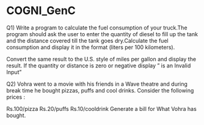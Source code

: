 # COGNI_GenC

Q1)  Write a program to calculate the fuel consumption of your truck.The program should ask the user to enter the quantity of diesel to fill up the tank and the distance covered till the tank goes dry.Calculate the fuel consumption and display it in the format (liters per 100 kilometers).

Convert the same result to the U.S. style of miles per gallon and display the result. If the quantity or distance is zero or negative display ” is an Invalid Input”

Q2)   Vohra went to a movie with his friends in a Wave theatre and during  break time he bought pizzas, puffs and cool drinks. Consider   the following prices : 

Rs.100/pizza
Rs.20/puffs
Rs.10/cooldrink
Generate a bill for What Vohra has bought.
